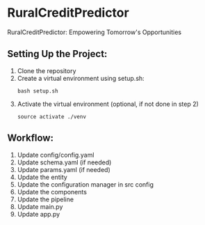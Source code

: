 # RuralCreditPredictor
RuralCreditPredictor: Empowering Tomorrow's Opportunities

## Setting Up the Project:
1. Clone the repository
2. Create a virtual environment using setup.sh:
    ```
    bash setup.sh 
    ```
3. Activate the virtual environment (optional, if not done in step 2)
    ```
    source activate ./venv
    ``` 
   
## Workflow:
1. Update config/config.yaml
2. Update schema.yaml (if needed)
3. Update params.yaml (if needed)
4. Update the entity 
5. Update the configuration manager in src config
6. Update the components
7. Update the pipeline
8. Update main.py
9. Update app.py